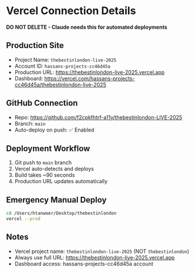 # Vercel Connection Details
**DO NOT DELETE - Claude needs this for automated deployments**

## Production Site
- Project Name: `thebestinlondon-live-2025`
- Account ID: `hassans-projects-cc46d45a`
- Production URL: https://thebestinlondon-live-2025.vercel.app
- Dashboard: https://vercel.com/hassans-projects-cc46d45a/thebestinlondon-live-2025

## GitHub Connection
- Repo: https://github.com/f2cpkfhtrf-a11y/thebestinlondon-LIVE-2025
- Branch: `main`
- Auto-deploy on push: ✅ Enabled

## Deployment Workflow
1. Git push to `main` branch
2. Vercel auto-detects and deploys
3. Build takes ~90 seconds
4. Production URL updates automatically

## Emergency Manual Deploy
```bash
cd /Users/htanweer/Desktop/thebestinlondon
vercel --prod
```

## Notes
- Vercel project name: `thebestinlondon-live-2025` (NOT `thebestinlondon`)
- Always use full URL: https://thebestinlondon-live-2025.vercel.app
- Dashboard access: hassans-projects-cc46d45a account
